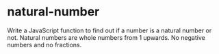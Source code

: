 # natural-number
Write a JavaScript function to find out if a number is a natural number or not. Natural numbers are whole numbers from 1 upwards. No negative numbers and no fractions.
